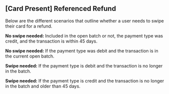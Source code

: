 ## [Card Present] Referenced Refund

Below are the different scenarios that outline whether a user needs to swipe their card for a refund.

**No swipe needed:** Included in the open batch or not, the payment type was credit, and the transaction is within 45 days.

**No swipe needed:** If the payment type was debit and the transaction is in the current open batch.

**Swipe needed:** If the payment type is debit and the transaction is no longer in the batch.

**Swipe needed:** If the payment type is credit and the transaction is no longer in the batch and older than 45 days.
